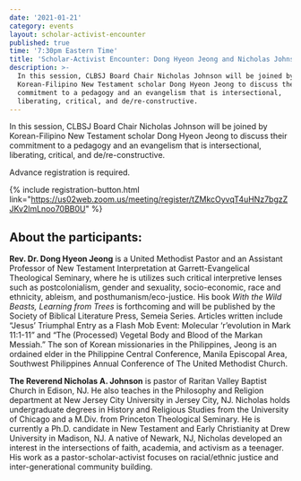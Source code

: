 ```yaml
---
date: '2021-01-21'
category: events
layout: scholar-activist-encounter
published: true
time: '7:30pm Eastern Time'
title: 'Scholar-Activist Encounter: Dong Hyeon Jeong and Nicholas Johnson'
description: >-
  In this session, CLBSJ Board Chair Nicholas Johnson will be joined by
  Korean-Filipino New Testament scholar Dong Hyeon Jeong to discuss their
  commitment to a pedagogy and an evangelism that is intersectional,
  liberating, critical, and de/re-constructive.
---
```

In this session, CLBSJ Board Chair Nicholas Johnson will be joined by
Korean-Filipino New Testament scholar Dong Hyeon Jeong to discuss their
commitment to a pedagogy and an evangelism that is intersectional,
liberating, critical, and de/re-constructive.

Advance registration is required.

{% include registration-button.html link="https://us02web.zoom.us/meeting/register/tZMkcOyvqT4uHNz7bgzZJKv2lmLnoo70BB0U" %}

## About the participants:

**Rev. Dr. Dong Hyeon Jeong** is a United Methodist Pastor and an Assistant
Professor of New Testament Interpretation at Garrett-Evangelical
Theological Seminary, where he is utilizes such critical interpretive
lenses such as postcolonialism, gender and sexuality, socio-economic,
race and ethnicity, ableism, and posthumanism/eco-justice. His book _With
the Wild Beasts, Learning from Trees_ is forthcoming and will be
published by the Society of Biblical Literature Press, Semeia Series.
Articles written include “Jesus’ Triumphal Entry as a Flash Mob Event:
Molecular ‘r’evolution in Mark 11:1-11” and “The (Processed) Vegetal
Body and Blood of the Markan Messiah.” The son of Korean missionaries in
the Philippines, Jeong is an ordained elder in the Philippine Central
Conference, Manila Episcopal Area, Southwest Philippines Annual
Conference of The United Methodist Church.

**The Reverend Nicholas A. Johnson** is pastor of Raritan Valley Baptist
Church in Edison, NJ. He also teaches in the Philosophy and Religion
department at New Jersey City University in Jersey City, NJ. Nicholas
holds undergraduate degrees in History and Religious Studies from the
University of Chicago and a M.Div. from Princeton Theological Seminary.
He is currently a Ph.D. candidate in New Testament and Early
Christianity at Drew University in Madison, NJ. A native of Newark, NJ,
Nicholas developed an interest in the intersections of faith, academia,
and activism as a teenager. His work as a pastor-scholar-activist
focuses on racial/ethnic justice and inter-generational community building.
